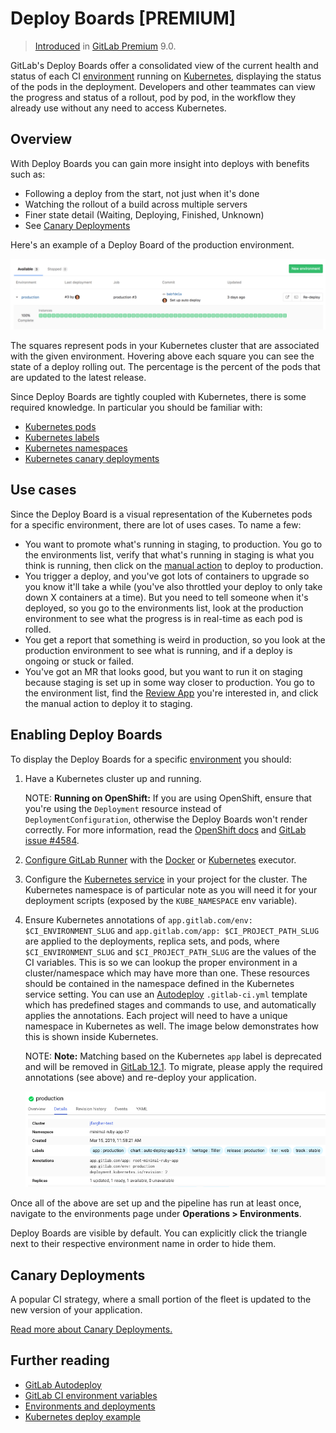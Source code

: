 # Deploy Boards **[PREMIUM]**

> [Introduced][ee-1589] in [GitLab Premium][ee] 9.0.

GitLab's Deploy Boards offer a consolidated view of the current health and
status of each CI [environment] running on [Kubernetes], displaying the status
of the pods in the deployment. Developers and other teammates can view the
progress and status of a rollout, pod by pod, in the workflow they already use
without any need to access Kubernetes.

## Overview

With Deploy Boards you can gain more insight into deploys with benefits such as:

- Following a deploy from the start, not just when it's done
- Watching the rollout of a build across multiple servers
- Finer state detail (Waiting, Deploying, Finished, Unknown)
- See [Canary Deployments](canary_deployments.md)

Here's an example of a Deploy Board of the production environment.

![Deploy Boards landing page](img/deploy_boards_landing_page.png)

The squares represent pods in your Kubernetes cluster that are associated with
the given environment. Hovering above each square you can see the state of a
deploy rolling out. The percentage is the percent of the pods that are updated
to the latest release.

Since Deploy Boards are tightly coupled with Kubernetes, there is some required
knowledge. In particular you should be familiar with:

- [Kubernetes pods](https://kubernetes.io/docs/user-guide/pods)
- [Kubernetes labels](https://kubernetes.io/docs/concepts/overview/working-with-objects/labels/)
- [Kubernetes namespaces](https://kubernetes.io/docs/user-guide/namespaces/)
- [Kubernetes canary deployments](https://kubernetes.io/docs/concepts/cluster-administration/manage-deployment/#canary-deployments)

## Use cases

Since the Deploy Board is a visual representation of the Kubernetes pods for a
specific environment, there are lot of uses cases. To name a few:

- You want to promote what's running in staging, to production. You go to the
  environments list, verify that what's running in staging is what you think is
  running, then click on the [manual action](../../ci/yaml/README.md#whenmanual) to deploy to production.
- You trigger a deploy, and you've got lots of containers to upgrade so you know
  it'll take a while (you've also throttled your deploy to only take down X
  containers at a time). But you need to tell someone when it's deployed, so you
  go to the environments list, look at the production environment to see what
  the progress is in real-time as each pod is rolled.
- You get a report that something is weird in production, so you look at the
  production environment to see what is running, and if a deploy is ongoing or
  stuck or failed.
- You've got an MR that looks good, but you want to run it on staging because
  staging is set up in some way closer to production. You go to the environment
  list, find the [Review App][review apps] you're interested in, and click the
  manual action to deploy it to staging.

## Enabling Deploy Boards

To display the Deploy Boards for a specific [environment] you should:

1. Have a Kubernetes cluster up and running.

    NOTE: **Running on OpenShift:**
    If you are using OpenShift, ensure that you're using the `Deployment` resource
    instead of `DeploymentConfiguration`, otherwise the Deploy Boards won't render
    correctly. For more information, read the
    [OpenShift docs](https://docs.openshift.com/container-platform/3.7/dev_guide/deployments/kubernetes_deployments.html#kubernetes-deployments-vs-deployment-configurations)
    and [GitLab issue #4584](https://gitlab.com/gitlab-org/gitlab-ee/issues/4584).

1. [Configure GitLab Runner][runners] with the [Docker][docker-exec] or
   [Kubernetes][kube-exec] executor.
1. Configure the [Kubernetes service][kube-service] in your project for the
   cluster. The Kubernetes namespace is of particular note as you will need it
   for your deployment scripts (exposed by the `KUBE_NAMESPACE` env variable).
1. Ensure Kubernetes annotations of `app.gitlab.com/env: $CI_ENVIRONMENT_SLUG`
   and `app.gitlab.com/app: $CI_PROJECT_PATH_SLUG` are applied to the
   deployments, replica sets, and pods, where `$CI_ENVIRONMENT_SLUG` and
   `$CI_PROJECT_PATH_SLUG` are the values of the CI variables. This is so we can
   lookup the proper environment in a cluster/namespace which may have more
   than one. These resources should be contained in the namespace defined in
   the Kubernetes service setting. You can use an [Autodeploy] `.gitlab-ci.yml`
   template which has predefined stages and commands to use, and automatically
   applies the annotations. Each project will need to have a unique namespace in
   Kubernetes as well. The image below demonstrates how this is shown inside
   Kubernetes.

   NOTE: **Note:**
   Matching based on the Kubernetes `app` label is deprecated and will
   be removed in [GitLab
   12.1](https://gitlab.com/gitlab-org/gitlab-ee/merge_requests/14020).
   To migrate, please apply the required annotations (see above) and
   re-deploy your application.

    ![Deploy Boards Kubernetes Label](img/deploy_boards_kubernetes_label.png)

Once all of the above are set up and the pipeline has run at least once,
navigate to the environments page under **Operations > Environments**.

Deploy Boards are visible by default. You can explicitly click
the triangle next to their respective environment name in order to hide them.

## Canary Deployments

A popular CI strategy, where a small portion of the fleet is updated to the new
version of your application.

[Read more about Canary Deployments.](canary_deployments.md)

## Further reading

- [GitLab Autodeploy][autodeploy]
- [GitLab CI environment variables][variables]
- [Environments and deployments][environment]
- [Kubernetes deploy example][kube-deploy]

[ee-1589]: https://gitlab.com/gitlab-org/gitlab-ee/issues/1589 "Deploy Boards initial issue"
[ee]: https://about.gitlab.com/pricing/ "GitLab Enterprise Edition landing page"
[kube-deploy]: https://gitlab.com/gitlab-examples/kubernetes-deploy "Kubernetes deploy example project"
[kubernetes]: https://kubernetes.io "Kubernetes website"
[environment]: ../../ci/environments.md "Environments and deployments documentation"
[docker-exec]: https://docs.gitlab.com/runner/executors/docker.html "GitLab Runner Docker executor"
[kube-exec]: https://docs.gitlab.com/runner/executors/kubernetes.html "GitLab Runner Kubernetes executor"
[kube-service]: integrations/kubernetes.md "Kubernetes project service"
[review apps]: ../../ci/review_apps/index.md "Review Apps documentation"
[variables]: ../../ci/variables/README.md "GitLab CI variables"
[autodeploy]: ../../ci/autodeploy/index.md "GitLab Autodeploy"
[kube-image]: https://gitlab.com/gitlab-examples/kubernetes-deploy/container_registry "Kubernetes deploy Container Registry"
[runners]: ../../ci/runners/README.md

